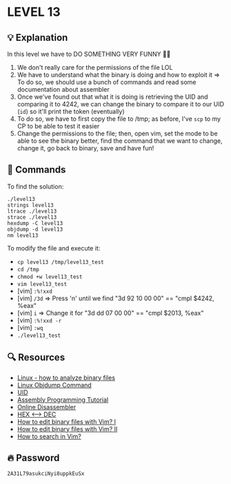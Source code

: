 # LEVEL 13

## 💡 Explanation

In this level we have to DO SOMETHING VERY FUNNY 🎉🎉
1. We don't really care for the permissions of the file LOL
2. We have to understand what the binary is doing and how to exploit it => To do so, we should use a bunch of commands and read some documentation about assembler
3. Once we've found out that what it is doing is retrieving the UID and comparing it to 4242, we can change the binary to compare it to our UID (`id`) so it'll print the token (eventually)
4. To do so, we have to first copy the file to /tmp; as before, I've `scp` to my CP to be able to test it easier
5. Change the permissions to the file; then, open vim, set the mode to be able to see the binary better, find the command that we want to change, change it, go back to binary, save and have fun!

## 👾 Commands

To find the solution:
```
./level13
strings level13
ltrace ./level13
strace ./level13
hexdump -C level13
objdump -d level13
nm level13
```

To modify the file and execute it:
- `cp level13 /tmp/level13_test`
- `cd /tmp`
- `chmod +w level13_test`
- `vim level13_test`
- [vim] `:%!xxd`
- [vim] `/3d`   => Press 'n' until we find "3d 92 10 00 00" == "cmpl	$4242, %eax"
- [vim] `i`     => Change it for "3d dd 07 00 00" == "cmpl	$2013, %eax"
- [vim] `:%!xxd -r`
- [vim] `:wq`
- `./level13_test`

## 🔍 Resources

- [Linux - how to analyze binary files](https://opensource.com/article/20/4/linux-binary-analysis)
- [Linux Objdump Command](https://www.thegeekstuff.com/2012/09/objdump-examples/)
- [UID](https://mtxserv.com/fr/serveur-vps/doc/comment-trouver-l-uid-ou-le-gid-d-un-utilisateur-linux)
- [Assembly Programming Tutorial](https://www.tutorialspoint.com/assembly_programming/index.htm)
- [Online Disassembler](https://defuse.ca/online-x86-assembler.htm#disassembly2)
- [HEX <--> DEC](https://www.rapidtables.com/convert/number/decimal-to-hex.html)
- [How to edit binary files with Vim? I](https://vi.stackexchange.com/questions/343/how-to-edit-binary-files-with-vim)
- [How to edit binary files with Vim? II](https://transang.me/edit-binary-file-with-vim-and-the-xxd-command/)
- [How to search in Vim?](https://linuxize.com/post/vim-search/)

## 🔥 Password
`2A31L79asukciNyi8uppkEuSx`

